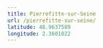 ```yaml
---
title: Pierrefitte-sur-Seine
url: /pierrefitte-sur-seine/
latitude: 48.9637589
longitude: 2.3601022
---
```

